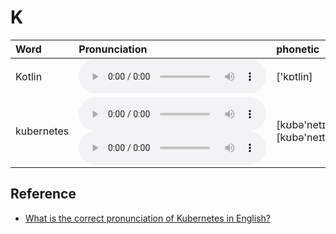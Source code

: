 
# K

| Word  | Pronunciation | phonetic |
| :-- | :-- | :-- |
| Kotlin | <audio src="/awesome-pronunciation/public/audio/Kotlin.mp3" controls="controls" controlslist="nodownload"></audio> | ['kɒtlin] |
| kubernetes | <audio src="/awesome-pronunciation/public/audio/kubernetes-0.mp3" controls="controls" controlslist="nodownload"></audio><br/><audio src="/awesome-pronunciation/public/audio/kubernetes-1.mp3" controls="controls" controlslist="nodownload"></audio> | [kʊbə'netɪs]<br/>[kʊbə'neɪteɪs] |

## Reference

- [What is the correct pronunciation of Kubernetes in English?](https://github.com/kubernetes/kubernetes/issues/44308)
